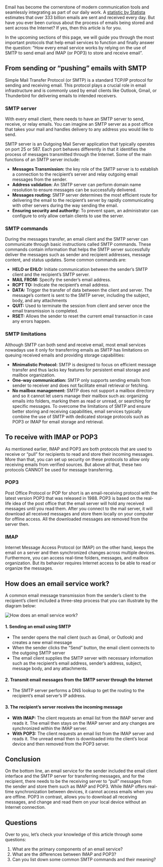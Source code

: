 Email has become the cornerstone of modern communication tools and seamlessly integrating as part of our daily work. A [statistic by Statista](https://www.statista.com/statistics/456500/daily-number-of-e-mails-worldwide/) estimates that over 333 billion emails are sent and received every day. But have you ever been curious about the process of emails being stored and sent across the Internet? If yes, then this article is for you. 

In the upcoming sections of this page, we will guide you through the most important protocols that help email services to function and finally answer the question: “How every email service works by relying on the use of SMTP to send email and IMAP (or POP3) to store and receive email”. 

## From sending or “pushing” emails with SMTP 
Simple Mail Transfer Protocol (or SMTP) is a standard TCP/IP protocol for sending and receiving email. This protocol plays a crucial role in email infrastructure and is commonly used by email clients like Outlook, Gmail, or Thunderbird for delivering emails to intended receivers. 

### SMTP server 
With every email client, there needs to have an SMTP server to send, receive, or relay emails. You can imagine an SMTP server as a post office that takes your mail and handles delivery to any address you would like to send. 

SMTP server is an Outgoing Mail Server application that typically operates on port 25 or 587. Each port behaves differently in that it identifies the process of messages transmitted through the Internet. Some of the main functions of an SMTP server include: 

- **Messages Transmission:** the key role of the SMTP server is to establish a connection to the recipient’s server and relay outgoing email messages from the sender. 
- **Address validation**: An SMTP server can perform domain name resolution to ensure messages can be successfully delivered.
- **Messages routing:** SMTP server determines the most efficient route for delivering the email to the recipient’s server by rapidly communicating with other servers during the way sending the email. 
- **Ensuring security and authority:** To prevent spam, an administrator can configure to only allow certain clients to use the server.
 
### SMTP commands 
During the messages transfer, an email client and the SMTP server can communicate through basic instructions called SMTP commands. These commands contain information that helps the SMTP server successfully deliver the messages such as sender and recipient addresses, message content, and status updates. Some common commands are: 

- **HELO or EHLO:** Initiate communication between the sender’s SMTP client and the recipient’s SMTP server. 
- **MAIL FROM:** Specify the sender’s email address. 
- **RCPT TO:** Indicate the recipient’s email address. 
- **DATA:** Trigger the transfer of data between the client and server. The message’s content is sent to the SMTP server, including the subject, body, and any attachments 
- **QUIT:** Used to terminate the session from client and server once the email transmission is completed. 
- **RSET:** Allows the sender to reset the current email transaction in case any errors happen. 

### SMTP limitations 
Although SMTP can both send and receive email, most email services nowadays use it only for transferring emails as SMTP has limitations on queuing received emails and providing storage capabilities: 

- **Minimalistic Protocol:** SMTP is designed to focus on efficient message transfer and thus lacks key features for persistent email storage and mailbox organization. 
- **One-way communication:** SMTP only supports sending emails from sender to receiver and does not facilitate email retrieval or fetching. 
- **No mailbox management:** SMTP does not support a mailbox directory and so it cannot let users manage their mailbox such as: organizing emails into folders, marking them as read or unread, or searching for specific messages. 
To overcome the limitations of SMTP and ensure better storing and receiving capabilities, email services typically combine the use of SMTP with dedicated storage protocols such as POP3 or IMAP for email storage and retrieval. 

## To receive with IMAP or POP3 
As mentioned earlier, IMAP and POP3 are both protocols that are used to receive or “pull” for recipients to read and store their incoming messages. More than that, you can set up security on these protocols to allow only receiving emails from verified sources. But above all that, these two protocols CANNOT be used for message transferring. 

### POP3 
Post Office Protocol or POP for short is an email-receiving protocol with the latest version POP3 that was released in 1988. POP3 is based on the real-life idea of the post office that the email server will hold any received messages until you read them. After you connect to the mail server, it will download all received messages and store them locally on your computer for offline access. All the downloaded messages are removed from the server then. 

### IMAP 
Internet Message Access Protocol (or IMAP) on the other hand, keeps the email on a server and then synchronized changes across multiple devices. Furthermore, you can access real-time folders, messages, and mailbox organization. But its behavior requires Internet access to be able to read or organize the messages. 

## How does an email service work? 
A common email message transmission from the sender’s client to the recipient’s client included a three-step process that you can illustrate by the diagram below: 

![How does an email service work? ](https://dev-to-uploads.s3.amazonaws.com/uploads/articles/r6laie9uvqocvdjnh2r9.png)
#### 1. Sending an email using SMTP 

- The sender opens the mail client (such as Gmail, or Outlook) and creates a new email message 
- When the sender clicks the “Send” button, the email client connects to the outgoing SMTP server 
- The email client supplies the SMTP server with necessary information such as the recipient’s email address, sender’s address, subject, message body, and any attachments. 

#### 2. Transmit email messages from the SMTP server through the Internet 
- The SMTP server performs a DNS lookup to get the routing to the recipient’s email server’s IP address.

#### 3. The recipient’s server receives the incoming message 

- **With IMAP:** The client requests an email list from the IMAP server and reads it. The email then stays on the IMAP server and any changes are synchronized within the IMAP server. 
- **With POP3:** The client requests an email list from the IMAP server and reads it. The unread email then is downloaded into the client’s local device and then removed from the POP3 server. 

## Conclusion 
On the bottom line, an email service for the sender included the email client interface and the SMTP server for transferring messages, and for the recipient, there needs to be the receiving server to “pull” messages from the sender and store them such as IMAP and POP3. While IMAP offers real-time synchronization between devices, it cannot access emails when you are offline. POP3 in contrast, allows you to download all receiving messages, and change and read them on your local device without an Internet connection. 

## Questions 
Over to you, let’s check your knowledge of this article through some questions: 

1. What are the primary components of an email service? 
2. What are the differences between IMAP and POP3? 
3. Can you list down some common SMTP commands and their meaning? 
